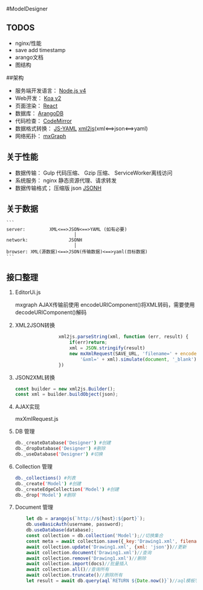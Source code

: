 #ModelDesigner

## TODOS

- nginx/性能
- save add timestamp
- arango文档
- 图结构

##架构

- 服务端开发语言： [Node.js v4](https://nodejs.org/zh-cn)
- Web开发： [Koa v2](https://github.com/koajs/koa)
- 页面渲染： [React](https://facebook.github.io/react)
- 数据库： [ArangoDB](https://www.arangodb.com)
- 代码检查： [CodeMirror](http://codemirror.net)
- 数据格式转换： [JS-YAML](https://github.com/nodeca/js-yaml)
    [xml2js](https://github.com/Leonidas-from-XIV/node-xml2js)(xml<==>json<==>yaml)
- 网络拓扑： [mxGraph](https://github.com/jgraph/mxgraph)

## 关于性能

- 数据传输： Gulp 代码压缩、 Gzip 压缩、 ServiceWorker离线访问
- 系统服务： nginx 静态资源代理、请求转发
- 数据传输格式； 压缩版 json [JSONH](https://github.com/WebReflection/JSONH)

## 关于数据

    ```
    server:         XML<==>JSON<==>YAML (如有必要)
                             │
    network:               JSONH
                             │
    browser: XML(源数据)<==>JSON(传输数据)<==>yaml(目标数据)
    ```

## 接口整理

1. EditorUi.js

    mxgraph AJAX传输前使用 encodeURIComponent()将XML转码，需要使用 decodeURIComponent()解码

2. XML2JSON转换

    ```javascript
					xml2js.parseString(xml, function (err, result) {
                        if(err)return;
						xml = JSON.stringify(result)
						new mxXmlRequest(SAVE_URL, 'filename=' + encodeURIComponent(name) +
							'&xml=' + xml).simulate(document, '_blank');
					})
    ```

3. JSON2XML转换

    ```javascript
    const builder = new xml2js.Builder();
    const xml = builder.buildObject(json);
    ```

4. AJAX实现

    mxXmlRequest.js

5. DB 管理

    ```bash
    db._createDatabase('Designer') #创建
    db._dropDatabase('Designer') #删除
    db._useDatabase('Designer') #切换
    ```

6. Collection 管理

    ```bash
    db._collections() #列表
    db._create('Model') #创建
    db._createEdgeCollection('Model') #创建
    db._drop('Model') #删除
    ```

7. Document 管理

    ```javascript
        let db = arangojs(`http://${host}:${port}`);
        db.useBasicAuth(username, password);
        db.useDatabase(database);
        const collection = db.collection('Model');//切换集合
        const meta = await collection.save({_key:'Drawing1.xml', filename: 'Drawing1.xml',  xml: 'xml' })//插入
        await collection.update('Drawing1.xml', {xml: 'json'})//更新
        await collection.document('Drawing1.xml')//查询
        await collection.remove('Drawing1.xml')//删除
        await collection.import(docs)//批量插入
        await collection.all()//查询所有
        await collection.truncate()//删除所有
        let result = await db.query(aql`RETURN ${Date.now()}`)//aql模板字符串查询
    ```
